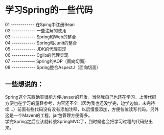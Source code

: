 # 学习Spring的一些代码
01 ------------ 在Sping中注册Bean  
02 ------------ 一些注解的使用  
03 ------------ Spring和Web的整合  
04 ------------ Spring和Junit的整合  
05 ------------ JDK的代理实现  
06 ------------ Cglib的代理实现  
07 ------------ Spring的AOP（面向切面）  
08 ------------ Spring整合AspectJ（面向切面）  
## 一些想说的：
Spring这个东西确实很能方便Javaer的开发，当然我自己也还在学习，上传代码方便也在学习的童鞋参考，内容还不全（因为我也还没学完，边学边加，未完待续...）前面有些代码没有没有添加注释，以后慢慢添加，方便各位读写代码。另外这是一个Maven的工程，jar包管理方便得多。  
学完Spring之后应该就转战SpringMVC了，到时候也会把学习过程的代码贴出来。
